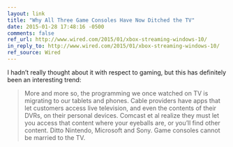 ```yaml
---
layout: link
title: "Why All Three Game Consoles Have Now Ditched the TV"
date: 2015-01-28 17:48:16 -0500
comments: false
ref_url: http://www.wired.com/2015/01/xbox-streaming-windows-10/
in_reply_to: http://www.wired.com/2015/01/xbox-streaming-windows-10/
ref_source: Wired
---
```


I hadn’t really thought about it with respect to gaming, but this has definitely been an interesting trend:

> More and more so, the programming we once watched on TV is migrating to our tablets and phones. Cable providers have apps that let customers access live television, and even the contents of their DVRs, on their personal devices. Comcast et al realize they must let you access that content where your eyeballs are, or you’ll find other content. Ditto Nintendo, Microsoft and Sony. Game consoles cannot be married to the TV.